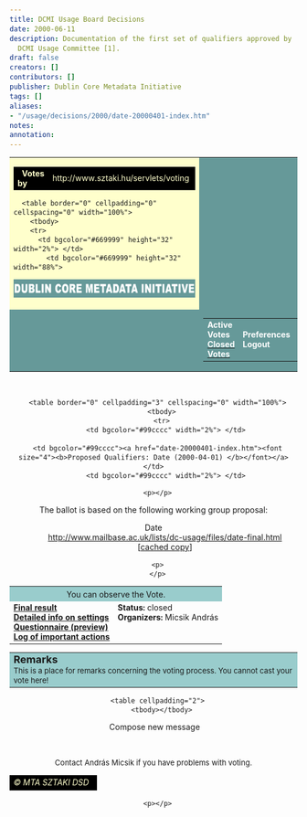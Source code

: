 ```yaml
---
title: DCMI Usage Board Decisions
date: 2000-06-11
description: Documentation of the first set of qualifiers approved by                      the
  DCMI Usage Committee [1].
draft: false
creators: []
contributors: []
publisher: Dublin Core Metadata Initiative
tags: []
aliases:
- "/usage/decisions/2000/date-20000401-index.htm"
notes: 
annotation: 
---
```


<center>
<table bgcolor="#ffffcc" border="0" cellpadding="0" cellspacing="0" width="86%">
  <tbody>
  <tr bgcolor="#ffffcc">
    <td bgcolor="#ffffcc">
      <table border="0" cellpadding="0" cellspacing="0" width="100%">
        <tbody>
        <tr>
          <td align="left" bgcolor="#000000" height="20" width="50%">  <font color="#ffffcc"><b>Votes 
by</b></font>
</td>
            <td align="right" bgcolor="#000000" height="20" width="50%">
<font color="#ffffcc">http://www.sztaki.hu/servlets/voting</font> </td>
          </tr>
</tbody>
</table>

      <table border="0" cellpadding="0" cellspacing="0" width="100%">
        <tbody>
        <tr>
          <td bgcolor="#669999" height="32" width="2%"> </td>
            <td bgcolor="#669999" height="32" width="88%">
<img alt="Dublin Core Metadata Initiative" border="0" height="32" src="images/dcmi_22.gif" width="460"> </td>
          <td bgcolor="#669999" height="32" width="10%"> </td>
</tr>
        <tr>
          <td bgcolor="#669999" width="2%"> </td>
          <td bgcolor="#669999" width="88%">
            <table align="right" border="0" cellpadding="3" cellspacing="0">
              <tbody>
              <tr>
                  <td valign="top">
<b><font color="#ffffff">Active Votes</font></b> <br>
                    <a href="index.shtml"><b><font color="#ffffff">Closed Votes</font></b></a> </td>
                  <td>
<b><font color="#ffffff">Preferences</font></b> <br>
                    <b><font color="#ffffff">Logout</font></b> <!-- block:selected--><!-- endb:selected-->
</td> <td>
<b><font color="#ffffff">Manual</font></b> <br>
                    <b><font color="#ffffff">Policy</font></b> </td>
                </tr>
</tbody>
</table></td>
</tr>
</tbody>
</table></td>
          <td bgcolor="#669999" width="10%"> </td>
</tr>
<!-- MENUSOR
      <TR>
        <TD HEIGHT="20" WIDTH="2%" BGCOLOR="#669999"> </TD>
  <TD HEIGHT="20" ALIGN="LEFT" VALIGN="TOP" BGCOLOR="#669999">
		<TABLE BORDER="0" CELLPADDING="0" CELLSPACING="0" WIDTH="425">
          <TR>
            <TD>
				<A HREF="../index.htm">
				</A></TD>
            <TD>
				<A HREF="../search/index.htm">
				</A></TD>
            <TD>
				<A HREF="../sitemap/index.htm">
				</A></TD>
          </TR>
        </TABLE>
        <P></TD>
        <TD HEIGHT="20" BGCOLOR="#669999" WIDTH="2%"> </TD>
      </TR>
-->
</tbody>
</table>

      <table border="0" cellpadding="3" cellspacing="0" width="100%">
        <tbody>
        <tr>
          <td bgcolor="#99cccc" width="2%"> </td>
          
      <td bgcolor="#99cccc"><a href="date-20000401-index.htm"><font size="4"><b>Proposed Qualifiers: Date (2000-04-01) </b></font></a></td>
          <td bgcolor="#99cccc" width="2%"> </td>
</tr>
</tbody>
</table>

<!--
    <TABLE BORDER="0" WIDTH="100%" CELLSPACING="0" CELLPADDING="0">
      <TR>
        <TD WIDTH="2%" BGCOLOR="#FFFFCC"> </TD>
        <TD WIDTH="96%" VALIGN="TOP" BGCOLOR="#FFFFCC"><BR>
--><!-- header end -->
      <p></p>
  The ballot is based on the following working group proposal: 
  <dl> 
    <dt>Date 
    </dt>
<dd>
<a href="http://www.mailbase.ac.uk/lists/dc-usage/files/date-final.html" target="dc">http://www.mailbase.ac.uk/lists/dc-usage/files/date-final.html</a> 
      [<a href="date-final.html">cached copy</a>] </dd>
  </dl>

      <p>
      </p>
<p>
      
  </p>
<table cellpadding="8" cellspacing="0" width="100%">
    <tbody> 
    <tr align="middle" bgcolor="#99cccc"> 
      <td colspan="2">
<font size="+1"><b><!--line1--></b></font>You can observe the 
        Vote. </td>
    </tr>
    <tr valign="top"> 
      <td>
<b><a href="date-20000401-results.htm">Final result</a><br>
        <a href="date-20000401-settings.htm">Detailed info on settings</a><br>
        <a href="date-20000401-questionnaire.htm">Questionnaire (preview)</a><br>
        <a href="date-20000401-log.htm">Log of important actions</a></b> </td>
      <td>
<b>Status:</b> closed<br>
        <b>Organizers:</b> Micsik András </td>
    </tr>
    </tbody>
  </table>

  <table bgcolor="#99cccc" width="100%">
        <tbody>
        <tr valign="top">
          <td>
<b><font size="+1">Remarks</font></b> <br><font size="-1">This is a 
            place for remarks concerning the voting process. You cannot cast 
            your vote here!</font>
</td>
</tr>
</tbody>
</table>

      <table cellpadding="2">
        <tbody></tbody>
</table>

   Compose new message <!-- footer starts --> 
  <tr>
    <td>
      <p> </p>
      <font size="2">Contact András Micsik if you have problems with voting. </font>
</td>
  </tr>
  <tr>
    <td></td>
</tr>
  <tr>
    <td>
      <table border="0" cellpadding="0" cellspacing="0" width="100%">
        <tbody>
        <tr>
          <td align="right" bgcolor="#000000" height="20" width="100%">
<font color="#ffffcc"><i>© MTA SZTAKI DSD </i></font> </td>
        </tr>
</tbody>
</table>

      <p></p>
</td>
</tr>
</center>

